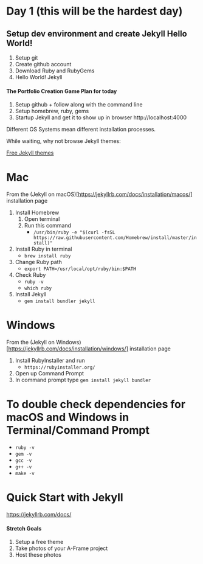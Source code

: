 # Day 1 (this will be the hardest day)
## Setup dev environment and create Jekyll Hello World!

1. Setup git
2. Create github account
3. Download Ruby and RubyGems
4. Hello World! Jekyll

#### The Portfolio Creation Game Plan for today
1. Setup github + follow along with the command line
2. Setup homebrew, ruby, gems
3. Startup Jekyll and get it to show up in browser http://localhost:4000

Different OS Systems mean different installation processes.

While waiting, why not browse Jekyll themes:

[Free Jekyll themes](https://jekyllthemes.io/free)

# Mac

From the (Jekyll on macOS)[https://jekyllrb.com/docs/installation/macos/] installation page

1. Install Homebrew
	1. Open terminal
	2. Run this command
    	- `/usr/bin/ruby -e "$(curl -fsSL https://raw.githubusercontent.com/Homebrew/install/master/install)"`
2. Install Ruby in terminal
	- `brew install ruby`
3. Change Ruby path
    - `export PATH=/usr/local/opt/ruby/bin:$PATH`
4. Check Ruby
	- `ruby -v`
	- `which ruby`
5. Install Jekyll
	- `gem install bundler jekyll`

# Windows

From the (Jekyll on Windows)[https://jekyllrb.com/docs/installation/windows/] installation page

1. Install RubyInstaller and run
    - `https://rubyinstaller.org/`
2. Open up Command Prompt
3. In command prompt type
	`gem install jekyll bundler`

# To double check dependencies for macOS and Windows in Terminal/Command Prompt
- `ruby -v`
- `gem -v`
- `gcc -v`
- `g++ -v`
- `make -v`

# Quick Start with Jekyll

https://jekyllrb.com/docs/

#### Stretch Goals
1. Setup a free theme
2. Take photos of your A-Frame project
3. Host these photos
